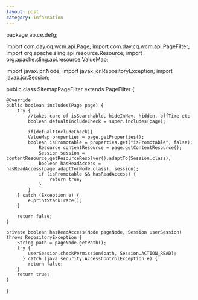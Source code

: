 ```yaml
---
layout: post
category: Information
---
```

package ab.ce.defg;

import com.day.cq.wcm.api.Page;
import com.day.cq.wcm.api.PageFilter;
import org.apache.sling.api.resource.Resource;
import org.apache.sling.api.resource.ValueMap;

import javax.jcr.Node;
import javax.jcr.RepositoryException;
import javax.jcr.Session;


public class SitemapPageFilter extends PageFilter {

    @Override
    public boolean includes(Page page) {
        try {
            //takes care of isSearchable, hideInNav, hidden, offTime etc
            boolean defualtIncludeCheck = super.includes(page);

            if(defualtIncludeCheck){
            ValueMap properties = page.getProperties();
            boolean isPromotable = properties.get("isPromotable", false);
                Resource contentResource = page.getContentResource();
                Session session = contentResource.getResourceResolver().adaptTo(Session.class);
                boolean hasReadAccess = hasReadAccess(page.adaptTo(Node.class), session);
                if (isPromotable && hasReadAccess) {
                    return true;
                }
            }
        } catch (Exception e) {
            e.printStackTrace();
        }

        return false;
    }

    private boolean hasReadAccess(Node pageNode, Session userSession) throws RepositoryException {
        String path = pageNode.getPath();
        try {
            userSession.checkPermission(path, Session.ACTION_READ);
          } catch (java.security.AccessControlException e) {
            return false;
        }
        return true;
    }

}
